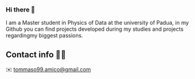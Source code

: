 ### Hi there 👋

I am a Master student in Physics of Data at the university of Padua, in my Github you can find projects developed during my studies and projects regardingmy biggest passions.

## Contact info :raising_hand_man:
:envelope: tommaso99.amico@gmail.com
